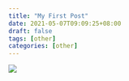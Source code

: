 ```yaml
---
title: "My First Post"
date: 2021-05-07T09:09:25+08:00
draft: false
tags: [other]
categories: [other]
---
```

![](https://od.fairever.ml/?/img/89657028_p0_master1200.webp)

